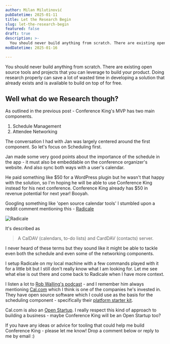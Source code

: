```yaml
---
author: Milan Milutinović
pubDatetime: 2025-01-11
title: Let the Research Begin
slug: let-the-research-begin
featured: false
draft: true
description: >-
  You should never build anything from scratch. There are existing open source tools and projects that you can leverage to build your product. Doing research properly can save a lot of wasted time in developing a solution that already exists and is available to build on top of for free.
modDatetime: 2025-01-16

---
```


You should never build anything from scratch. There are existing open source tools and projects that you can leverage to build your product. Doing research properly can save a lot of wasted time in developing a solution that already exists and is available to build on top of for free.

## Well what do we Research though?

As outlined in the previous post - Conference King's MVP has two main components. 

1. Schedule Management
2. Attendee Networking

The conversation I had with Jan was largely centered around the first component. So let's focus on Scheduling first. 

Jan made some very good points about the importance of the schedule in the app - it must also be embeddable on the conference organizer's website. And also sync both ways with a user's calendar. 

He paid something like $50 for a WordPress plugin but he wasn't that happy with the solution, so I'm hoping he will be able to use Conference King instead for his next conference. Conference King already has $50 in revenue potential for next year! Booyah.

Googling something like 'open source calendar tools' I stumbled upon a reddit comment mentioning this - <a href="https://radicale.org/v3.html" target="_blank">Radicale</a>

<img src="/assets/radicale.jpg" alt="Radicale" />

It's described as 
> A CalDAV (calendars, to-do lists) and CardDAV (contacts) server. 

I never heard of these terms but they sound like it might be able to tackle even both the schedule and even some of the networking components.

I setup Radicale on my local machine with a few commands played with it for a little bit but I still don't really know what I am looking for. Let me see what else is out there and come back to Radicale when I have more context.

I listen a lot to <a href="https://www.startupsfortherestofus.com/" target="_blank">Rob Walling's podcast</a> - and I remember him always mentioning <a href="https://cal.com" target="_blank">Cal.com</a> which I think is one of the companies he's invested in. They have open source software which I could use as the basis for the scheduling component - specifically their <a href="https://github.com/calcom/platform-starter-kit?tab=readme-ov-file" target="_blank">platform starter kit</a>.

Cal.com is also an <a href="https://cal.com/open" target="_blank">Open Startup</a>. I really respect this kind of approach to building a business - maybe Conference King will be an Open Startup too?

If you have any ideas or advice for tooling that could help me build Conference King - please let me know! Drop a comment below or reply to me by email :)